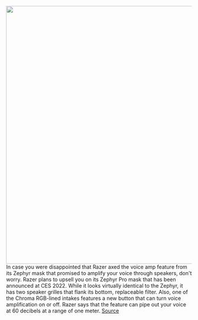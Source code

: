 <img src='https://cdn.vox-cdn.com/thumbor/MJX31h5ybX40jpQmmA5Y_Vwv-2o=/0x0:2040x1360/1200x800/filters:focal(857x517:1183x843)/cdn.vox-cdn.com/uploads/chorus_image/image/70350959/zephyrprofronthero.0.jpg' width='700px' /><br/>
In case you were disappointed that Razer axed the voice amp feature from its Zephyr mask that promised to amplify your voice through speakers, don't worry. Razer plans to upsell you on its Zephyr Pro mask that has been announced at CES 2022. While it looks virtually identical to the Zephyr, it has two speaker grilles that flank its bottom, replaceable filter. Also, one of the Chroma RGB-lined intakes features a new button that can turn voice amplification on or off. Razer says that the feature can pipe out your voice at 60 decibels at a range of one meter.
<a href='https://www.theverge.com/2022/1/5/22855795/razer-zephyr-pro-mask-voice-amp-feature-price-ces-2022'> Source <a/>